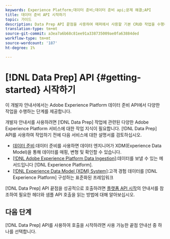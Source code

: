```yaml
---
keywords: Experience Platform;데이터 준비;데이터 준비 api;문제 해결;API
title: 데이터 준비 API 시작하기
topic: 가이드
description: Data Prep API 끝점을 사용하여 매퍼에서 사용할 기본 CRUD 작업을 수행하려면 알아야 하는 주요 개념 및 기본 기능에 대해 알아봅니다.
translation-type: tm+mt
source-git-commit: a3ea7a6b68c81ee91a338735009ae0fa63884ded
workflow-type: tm+mt
source-wordcount: '187'
ht-degree: 1%

---
```


# [!DNL Data Prep] API {#getting-started} 시작하기

이 개발자 안내서에서는 Adobe Experience Platform 데이터 준비 API에서 다양한 작업을 수행하는 단계를 제공합니다.

개발자 안내서를 사용하려면 [!DNL Data Prep] 작업에 관련된 다양한 Adobe Experience Platform 서비스에 대한 작업 지식이 필요합니다. [!DNL Data Prep] API를 사용하여 작업하기 전에 다음 서비스에 대한 설명서를 검토하십시오.

- [데이터 준비](../home.md):데이터 준비를 사용하면 데이터 엔지니어가 XDM(Experience Data Model)을 통해 데이터를 매핑, 변형 및 확인할 수 있습니다.
- [[!DNL Adobe Experience Platform Data Ingestion]](../../ingestion/home.md):데이터를 보낼 수 있는 메서드입니다 [!DNL Experience Platform].
- [[!DNL Experience Data Model (XDM) System]](../../xdm/home.md):고객 경험 데이터를  [!DNL Experience Platform] 구성하는 표준화된 프레임워크

[!DNL Data Prep] API 끝점을 성공적으로 호출하려면 [플랫폼 API 시작](../../landing/api-guide.md)의 안내서를 참조하여 필요한 헤더와 샘플 API 호출을 읽는 방법에 대해 알아보십시오.

## 다음 단계

[!DNL Data Prep] API를 사용하여 호출을 시작하려면 사용 가능한 끝점 안내선 중 하나를 선택합니다.
